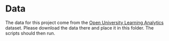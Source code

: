 # Data
The data for this project come from the [Open University Learning Analytics](https://analyse.kmi.open.ac.uk/open_dataset) dataset. Please download the data there and place it in this folder. The scripts should then run.